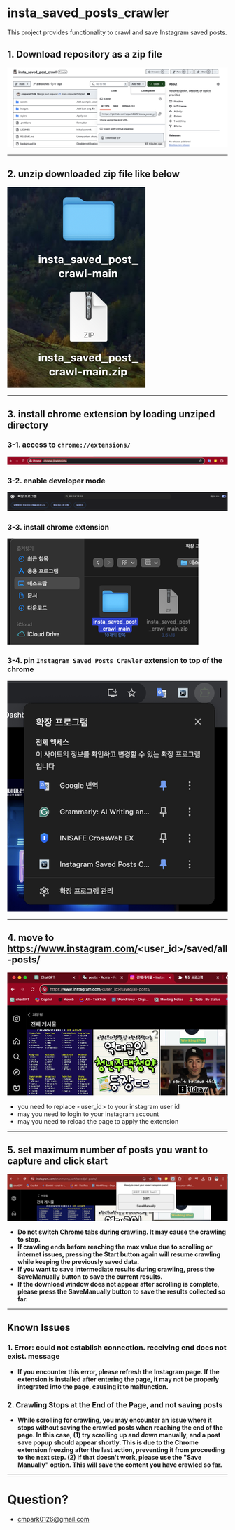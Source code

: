 # insta_saved_posts_crawler

This project provides functionality to crawl and save Instagram saved posts.

## 1. Download repository as a zip file

![1_download](assets/1_download.png)

---

## 2. unzip downloaded zip file like below

![2_unzip](assets/2_unzip.png)

---

## 3. install chrome extension by loading unziped directory

### 3-1. access to `chrome://extensions/`

![3_1_chrome](assets/3_1_chrome.png)

### 3-2. enable developer mode

![3_2_dev](assets/3_2_dev.png)

### 3-3. install chrome extension

![3_3_install](assets/3_3_install.png)

### 3-4. pin `Instagram Saved Posts Crawler` extension to top of the chrome

![3_4_pin](assets/3_4_pin.png)

---

## 4. move to https://www.instagram.com/<user_id>/saved/all-posts/

![4_1_instagram](assets/4_1_instagram.png)

-   you need to replace <user_id> to your instagram user id
  -   may you need to login to your instagram account
-   may you need to reload the page to apply the extension

---

## 5. set maximum number of posts you want to capture and click start

![set](assets/5_1_set.png)

-   **Do not switch Chrome tabs during crawling. It may cause the crawling to stop.**
-   **If crawling ends before reaching the max value due to scrolling or internet issues, pressing the Start button again will resume crawling while keeping the previously saved data.**
-   **If you want to save intermediate results during crawling, press the SaveManually button to save the current results.**
-   **If the download window does not appear after scrolling is complete, please press the SaveManually button to save the results collected so far.**

---

## Known Issues

### 1. Error: could not establish connection. receiving end does not exist. message
- **If you encounter this error, please refresh the Instagram page. If the extension is installed after entering the page, it may not be properly integrated into the page, causing it to malfunction.**

### 2. Crawling Stops at the End of the Page, and not saving posts
- **While scrolling for crawling, you may encounter an issue where it stops without saving the crawled posts when reaching the end of the page. In this case, (1) try scrolling up and down manually, and a post save popup should appear shortly. This is due to the Chrome extension freezing after the last action, preventing it from proceeding to the next step. (2) If that doesn't work, please use the "Save Manually" option. This will save the content you have crawled so far.**

---

# Question?

-   cmpark0126@gmail.com 
